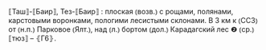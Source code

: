 ---
---

⟦Таш⟧-⟦Баир⟧, Тез-⟦Баир⟧
: плоская ⦅возв.⦆ с рощами, полянами, карстовыми воронками, пологими лесистыми склонами. В 3 км к ⦅ССЗ⦆ от ⦅н.п.⦆ Парковое ⦅Ялт.⦆, над ⦅л.⦆ бортом ⦅дол.⦆ Карадагский лес ❷ ⦅ср.⦆ ⟦тюз⟧ – ⦃Г6⦄.
